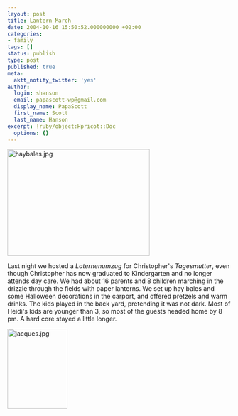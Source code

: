 ```yaml
---
layout: post
title: Lantern March
date: 2004-10-16 15:50:52.000000000 +02:00
categories:
- family
tags: []
status: publish
type: post
published: true
meta:
  aktt_notify_twitter: 'yes'
author:
  login: shanson
  email: papascott-wp@gmail.com
  display_name: PapaScott
  first_name: Scott
  last_name: Hanson
excerpt: !ruby/object:Hpricot::Doc
  options: {}
---
```

<p><img src="http://www.papascott.de/wordpress/wp-content/uploads/2004/10/haybales.jpg" border="0" height="240" width="320" alt="haybales.jpg" /></p>
<p>Last night we hosted a <em>Laternenumzug</em> for Christopher's <em>Tagesmutter</em>, even though Christopher has now graduated to Kindergarten and no longer attends day care. We had about 16 parents and 8 children marching in the drizzle through the fields with paper lanterns. We set up hay bales and some Halloween decorations in the carport, and offered pretzels and warm drinks. The kids played in the back yard, pretending it was not dark. Most of Heidi's kids are younger than 3, so most of the guests headed home by 8 pm.  A hard core stayed a little longer.</p>
<p><img src="http://www.papascott.de/wordpress/wp-content/uploads/2004/10/jacques.jpg" border="0" height="180" width="135" alt="jacques.jpg" /></p>
